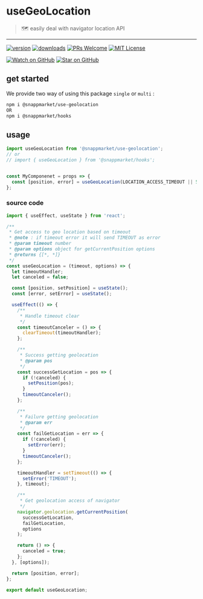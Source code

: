 # useGeoLocation
> 🗺 easily deal with navigator location API
----

[![version](https://img.shields.io/npm/v/@snappmarket/use-did-update-effect.svg?style=flat-square)](https://www.npmjs.com/package/@snappmarket/use-did-update-effect)
[![downloads](https://img.shields.io/npm/dm/@snappmarket/use-did-update-effect.svg?style=flat-square)](http://www.npmtrends.com/@snappmarket/use-did-update-effect)
[![PRs Welcome](https://img.shields.io/badge/PRs-welcome-brightgreen.svg?style=flat-square)](http://makeapullrequest.com)
[![MIT License](https://img.shields.io/npm/l/@snappmarket/use-did-update-effect.svg?style=flat-square)](https://github.com/snappmarket/react-hooks/tree/master/packages/useDidUpdateEffect/blob/master/LICENSE.md)

[![Watch on GitHub](https://img.shields.io/github/watchers/snappmarket/react-hooks.svg?style=social)](https://github.com/snappmarket/react-hooks/watchers)
[![Star on GitHub](https://img.shields.io/github/stars/snappmarket/react-hooks.svg?style=social)](https://github.com/snappmarket/react-hooks/stargazers)


## get started 
We provide two way of using this package `single` or `multi` :
```bash
npm i @snappmarket/use-geolocation
OR
npm i @snappmarket/hooks
```

## usage 
```javascript
import useGeoLocation from '@snappmarket/use-geolocation';
// or 
// import { useGeoLocation } from '@snappmarket/hooks';


const MyComponenet = props => {
  const [position, error] = useGeoLocation(LOCATION_ACCESS_TIMEOUT || 5000);
};
```

### source code
```javascript
import { useEffect, useState } from 'react';

/**
 * Get access to geo location based on timeout
 * @note : if timeout error it will send TIMEOUT as error
 * @param timeout number
 * @param options object for getCurrentPosition options
 * @returns {[*, *]}
 */
const useGeoLocation = (timeout, options) => {
  let timeoutHandler;
  let canceled = false;

  const [position, setPosition] = useState();
  const [error, setError] = useState();

  useEffect(() => {
    /**
     * Handle timeout clear
     */
    const timeoutCanceler = () => {
      clearTimeout(timeoutHandler);
    };

    /**
     * Success getting geolocation
     * @param pos
     */
    const successGetLocation = pos => {
      if (!canceled) {
        setPosition(pos);
      }
      timeoutCanceler();
    };

    /**
     * Failure getting geolocation
     * @param err
     */
    const failGetLocation = err => {
      if (!canceled) {
        setError(err);
      }
      timeoutCanceler();
    };

    timeoutHandler = setTimeout(() => {
      setError('TIMEOUT');
    }, timeout);

    /**
     * Get geolocation access of navigator
     */
    navigator.geolocation.getCurrentPosition(
      successGetLocation,
      failGetLocation,
      options
    );

    return () => {
      canceled = true;
    };
  }, [options]);

  return [position, error];
};

export default useGeoLocation;
```
